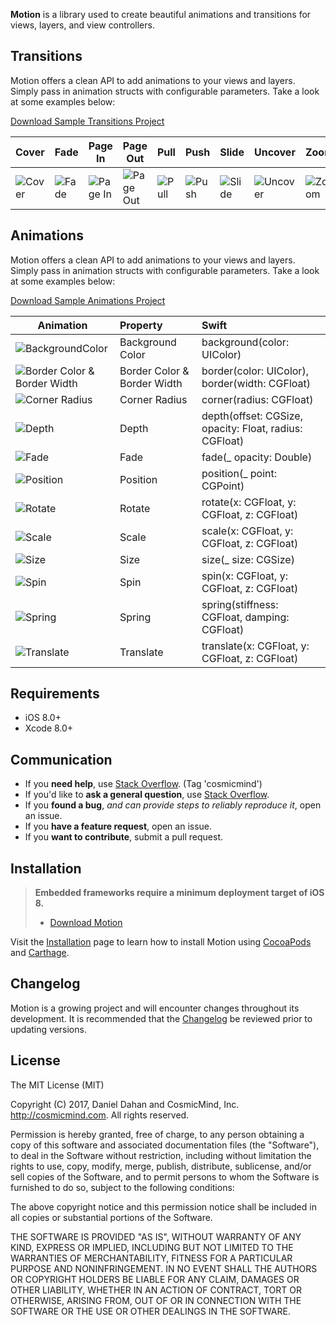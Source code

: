 **Motion** is a library used to create beautiful animations and transitions for views, layers, and view controllers.
 
## Transitions

Motion offers a clean API to add animations to your views and layers. Simply pass in animation structs with configurable parameters. Take a look at some examples below: 

[Download Sample Transitions Project](https://github.com/CosmicMind/Samples/tree/development/Projects/Programmatic/Transitions)

| Cover | Fade | Page In | Page Out | Pull | Push | Slide | Uncover | Zoom | Zoom Out | Zoom Slide |
| --- | --- | --- | --- | --- | --- | --- | --- | --- | --- | --- |
| ![Cover](http://www.cosmicmind.com/motion/cover.gif)  | ![Fade](http://www.cosmicmind.com/motion/fade.gif)| ![Page In](http://www.cosmicmind.com/motion/page_in.gif) | ![Page Out](http://www.cosmicmind.com/motion/page_out.gif)  | ![Pull](http://www.cosmicmind.com/motion/pull.gif)| ![Push](http://www.cosmicmind.com/motion/push.gif) | ![Slide](http://www.cosmicmind.com/motion/slide.gif)  | ![Uncover](http://www.cosmicmind.com/motion/uncover.gif)| ![Zoom](http://www.cosmicmind.com/motion/zoom.gif) | ![Zoom Out](http://www.cosmicmind.com/motion/zoom_out.gif)  | ![Zoom Slide](http://www.cosmicmind.com/motion/zoom_slide.gif)|
 
## Animations

Motion offers a clean API to add animations to your views and layers. Simply pass in animation structs with configurable parameters. Take a look at some examples below: 

[Download Sample Animations Project](https://github.com/CosmicMind/Samples/tree/development/Projects/Programmatic/Animations)

| Animation | Property  | Swift |
| --- |:--- |:--- |
| ![BackgroundColor](http://www.cosmicmind.com/motion/background_color.gif)  | Background Color  | background(color: UIColor) |
| ![Border Color & Border Width](http://www.cosmicmind.com/motion/border_color.gif)  | Border Color & Border Width  | border(color: UIColor), border(width: CGFloat) |
| ![Corner Radius](http://www.cosmicmind.com/motion/corner_radius.gif)  | Corner Radius  | corner(radius: CGFloat) |
| ![Depth](http://www.cosmicmind.com/motion/depth.gif)  | Depth  | depth(offset: CGSize, opacity: Float, radius: CGFloat) |
| ![Fade](http://www.cosmicmind.com/motion/fade.gif)  | Fade  | fade(_ opacity: Double) |
| ![Position](http://www.cosmicmind.com/motion/position.gif)  | Position  | position(_ point: CGPoint) |
| ![Rotate](http://www.cosmicmind.com/motion/rotate.gif)  | Rotate  | rotate(x: CGFloat, y: CGFloat, z: CGFloat) |
| ![Scale](http://www.cosmicmind.com/motion/scale.gif)  | Scale  | scale(x: CGFloat, y: CGFloat, z: CGFloat) |
| ![Size](http://www.cosmicmind.com/motion/size.gif)  | Size  | size(_ size: CGSize) |
| ![Spin](http://www.cosmicmind.com/motion/spin.gif)  | Spin  | spin(x: CGFloat, y: CGFloat, z: CGFloat) |
| ![Spring](http://www.cosmicmind.com/motion/spring.gif)  | Spring  | spring(stiffness: CGFloat, damping: CGFloat) |
| ![Translate](http://www.cosmicmind.com/motion/translate.gif)  | Translate  | translate(x: CGFloat, y: CGFloat, z: CGFloat) |

## Requirements

* iOS 8.0+
* Xcode 8.0+

## Communication

- If you **need help**, use [Stack Overflow](http://stackoverflow.com/questions/tagged/cosmicmind). (Tag 'cosmicmind')
- If you'd like to **ask a general question**, use [Stack Overflow](http://stackoverflow.com/questions/tagged/cosmicmind).
- If you **found a bug**, _and can provide steps to reliably reproduce it_, open an issue.
- If you **have a feature request**, open an issue.
- If you **want to contribute**, submit a pull request.

## Installation

> **Embedded frameworks require a minimum deployment target of iOS 8.**
> - [Download Motion](https://github.com/CosmicMind/Motion/archive/master.zip)

Visit the [Installation](https://github.com/CosmicMind/Motion/wiki/Installation) page to learn how to install Motion using [CocoaPods](http://cocoapods.org) and [Carthage](https://github.com/Carthage/Carthage).

## Changelog

Motion is a growing project and will encounter changes throughout its development. It is recommended that the [Changelog](https://github.com/CosmicMind/Motion/wiki/Changelog) be reviewed prior to updating versions.

## License

The MIT License (MIT)

Copyright (C) 2017, Daniel Dahan and CosmicMind, Inc. <http://cosmicmind.com>.
All rights reserved.

Permission is hereby granted, free of charge, to any person obtaining a copy
of this software and associated documentation files (the "Software"), to deal
in the Software without restriction, including without limitation the rights
to use, copy, modify, merge, publish, distribute, sublicense, and/or sell
copies of the Software, and to permit persons to whom the Software is
furnished to do so, subject to the following conditions:

The above copyright notice and this permission notice shall be included in
all copies or substantial portions of the Software.

THE SOFTWARE IS PROVIDED "AS IS", WITHOUT WARRANTY OF ANY KIND, EXPRESS OR
IMPLIED, INCLUDING BUT NOT LIMITED TO THE WARRANTIES OF MERCHANTABILITY,
FITNESS FOR A PARTICULAR PURPOSE AND NONINFRINGEMENT. IN NO EVENT SHALL THE
AUTHORS OR COPYRIGHT HOLDERS BE LIABLE FOR ANY CLAIM, DAMAGES OR OTHER
LIABILITY, WHETHER IN AN ACTION OF CONTRACT, TORT OR OTHERWISE, ARISING FROM,
OUT OF OR IN CONNECTION WITH THE SOFTWARE OR THE USE OR OTHER DEALINGS IN
THE SOFTWARE.
